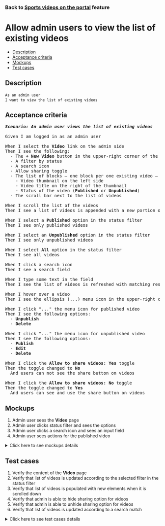### Back to [Sports videos on the portal](../../) feature

# Allow admin users to view the list of existing videos

- [Description](#description)
- [Acceptance criteria](#acceptance-criteria)
- [Mockups](#mockups)
- [Test cases](#test-cases)

## Description

    As an admin user
    I want to view the list of existing videos

## Acceptance criteria

<pre>
<b><i>Scenario: An admin user views the list of existing videos</i></b>

Given I am logged in as an admin user

When I select the <b>Video</b> link on the admin side
Then I see the following:
  - The <b>+ New Video</b> button in the upper-right corner of the page
  - A filter by status
  - A search icon
  - Allow sharing toggle
  - The list of blocks – one block per one existing video – where each block has:
    - Video thumbnail on the left side
    - Video title on the right of the thumbnail
    - Status of the video (<b>Published</b> or <b>Unpublished</b>)
  - The scroll bar next to the list of videos

When I scroll the list of the videos
Then I see a list of videos is appended with a new portion of videos

When I select a <b>Published</b> option in the status filter
Then I see only published videos

When I select an <b>Unpublished</b> option in the status filter
Then I see only unpublished videos

When I select <b>All</b> option in the status filter
Then I see all videos

When I click a search icon
Then I see a search field

When I type some text in the field
Then I see the list of videos is refreshed with matching results

When I hover over a video
Then I see the ellipsis (...) menu icon in the upper-right corner

When I click "..." the menu icon for published video
Then I see the following options:
  - <b>Unpublish</b>
  - <b>Delete</b>

When I click "..." the menu icon for unpublished video
Then I see the following options:
  - <b>Publish</b>
  - <b>Edit</b>
  - <b>Delete</b>

When I click the <b>Allow to share videos: Yes</b> toggle
Then the toggle changed to <b>No</b>
  And users can not see the share button on videos

When I click the <b>Allow to share videos: No</b> toggle
Then the toggle changed to <b>Yes</b>
  And users can see and use the share button on videos
</pre>

## Mockups

1. Admin user sees the <b>Video</b> page
2. Admin user clicks status filter and sees the options
3. Admin user clicks a search icon and sees an input field
4. Admin user sees actions for the published video

<details>
  <summary>Click here to see mockups details</summary>

**1. Admin user sees the Video page:**

![Admin user sees the Video page](/sports_hub_portal/web_application_features/video_page/images/video_index_page.png)

**2. Admin user clicks status filter and sees the options:**

![Admin user clicks status filter and sees the options](/sports_hub_portal/web_application_features/video_page/images/status_filter_options.png)

**3. Admin user clicks a search icon and sees an input field:**

![Admin user clicks a search icon and sees an input field](/sports_hub_portal/web_application_features/video_page/images/search_field.png)

**4. Admin user sees actions for the published video:**

![Admin user sees actions for the published video](/sports_hub_portal/web_application_features/video_page/images/video_actions.png)

</details>

## Test cases

1. Verify the content of the <b>Video</b> page
2. Verify that list of videos is updated according to the selected filter in the status filter
3. Verify that list of videos is populated with new elements when it is scrolled down
4. Verify that admin is able to hide sharing option for videos
5. Verify that admin is able to unhide sharing option for videos
6. Verify that list of videos is updated according to a search match

<details>
  <summary>Click here to see test cases details</summary>

### **#1. Verify the content of the Video page**

|Preconditions|Steps|Expected result
--------------|-----|----------
|- Log in with admin account</br>- Go to the <b>Video</b> page|1) Examine the <b>Video</b> page|1) There are blocks of videos where each block has:</br>- Video thumbnail on the left side</br>- Video title on the right from the thumbnail</br>- Status of the video (<b>Published/Unpublished</b>)|

### **#2. Verify that list of videos is updated according to the selected filter in the status filter**

|Preconditions|Steps|Expected result
--------------|-----|----------
|- Log in with admin account</br>- Go to the <b>Video</b> page|1) In the status filter, select the <b>Published</b> option</br>2) Check if the list with videos is updated</br>3) In the status filter, select the <b>Unpublished</b> option</br>4) Check if the list with videos is updated</br>5) In the status filter, select the <b>All</b> option</br>6) Check if the list with videos is updated|2) Only published videos are shown</br>4) Only unpublished videos are shown</br>6) All videos are shown|

### **#3. Verify that list of videos is populated with new elements when it is scrolled down**

|Preconditions|Steps|Expected result
--------------|-----|----------
|- Log in with admin account</br>- Go to the <b>Video</b> page</br>- There are a lot of videos to load|1) Move through the list of videos</br>2) Check if the videos list is loaded|2) When an admin moves through the list of videos, the videos are loaded|

### **#4. Verify that admin is able to hide sharing option for videos**

|Preconditions|Steps|Expected result
--------------|-----|----------
|- Log in with admin account</br>- Go to the <b>Video</b> page|1) <b>Allow to share videos: Yes</b> toggle|1) The toggle changed to <b>No</b>. The <b>Share</b> button is not shown for videos when users browse them|

### **#5. Verify that admin is able to unhide sharing option for videos**

|Preconditions|Steps|Expected result
--------------|-----|----------
|- Log in with admin account</br>- Go to the <b>Video</b> page</br>- The share option is hidden|1) <b>Allow to share videos: No</b> toggle|1) The toggle changed to <b>Yes</b>. The <b>Share</b> button is shown for videos when users browse them|

### **#6. Verify that list of videos is updated according to a search match**

|Preconditions|Steps|Expected result
--------------|-----|----------
|- Log in with admin account</br>- Go to the <b>Video</b> page|1) Click a search icon</br>2) Type some text to the field|1) An input field appears</br>2) The list of videos is updated with match|

</details>
